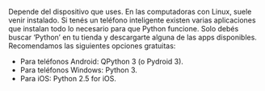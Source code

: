 Depende del dispositivo que uses. En las computadoras con Linux, suele venir instalado. Si tenés un teléfono inteligente existen varias aplicaciones que instalan todo lo necesario para que Python funcione. Solo debés buscar ‘Python’ en tu tienda y descargarte alguna de las apps disponibles. Recomendamos las siguientes opciones gratuitas:
- Para teléfonos Android: QPython 3 (o Pydroid 3).
- Para teléfonos Windows: Python 3.
- Para iOS: Python 2.5 for iOS.